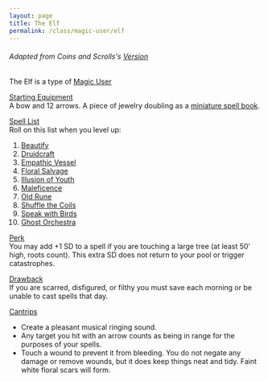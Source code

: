 ```yaml
---
layout: page
title: The Elf
permalink: /class/magic-user/elf
---
```


###### Adapted from Coins and Scrolls's [Version](https://coinsandscrolls.blogspot.com/2017/05/osr-elves-and-elf-wizards.html)

The Elf is a type of [Magic User](/class/magic-user)

<ins>Starting Equipment</ins><br>
A bow and 12 arrows. A piece of jewelry doubling as a [miniature spell book](https://goblinpunch.blogspot.com/2016/09/the-perfect-languages-of-elves.html).

<ins>Spell List</ins><br>
Roll on this list when you level up:
1. [Beautify](/2020/11/13/beautify)
1. [Druidcraft](/2020/11/13/druidcraft)
1. [Empathic Vessel](/2020/11/13/empathic-vessel)
1. [Floral Salvage](/2020/11/13/floral-salvage)
1. [Illusion of Youth](/2020/11/12/illusion-of-youth)
1. [Maleficence](/2020/11/13/maleficence)
1. [Old Rune](/2020/11/13/old-rune)
1. [Shuffle the Coils](/2020/11/13/shuffle-the-coils)
1. [Speak with Birds](/2020/11/13/speak-with-birds)
1. [Ghost Orchestra](/2020/11/13/ghost-orchestra)

<ins>Perk</ins><br>
You may add +1 SD to a spell if you are touching a large tree (at least 50’ high, roots count). This extra SD does not return to your pool or trigger catastrophes.

<ins>Drawback</ins><br>
If you are scarred, disfigured, or filthy you must save each morning or be unable to cast spells that day.

<ins>Cantrips</ins>
- Create a pleasant musical ringing sound.
- Any target you hit with an arrow counts as being in range for the purposes of your spells.
- Touch a wound to prevent it from bleeding. You do not negate any damage or remove wounds, but it does keep things neat and tidy. Faint white floral scars will form.

